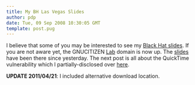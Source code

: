 ```yaml
---
title: My BH Las Vegas Slides
author: pdp
date: Tue, 09 Sep 2008 10:30:05 GMT
template: post.pug
---
```


I believe that some of you may be interested to see my [Black Hat slides](/blog/my-black-hat-talk/). If you are not aware yet, the GNUCITIZEN [Lab](http://lab.gnucitizen.org) domain is now up. The [slides](http://lab.gnucitizen.org/presentations/Client-side-Security-BH-Las-Vegas-2008.pdf?attredirects=0) have been there since yesterday. The next post is all about the QuickTime vulnerability which I partially-disclosed over [here](/blog/quicktime-0day-for-vista-and-xp/).

**UPDATE 2011/04/21**: I included alternative download location.
